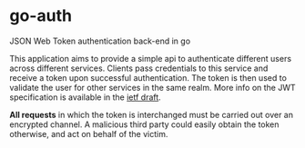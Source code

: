 # go-auth

JSON Web Token authentication back-end in go

This application aims to provide a simple api to authenticate different users across different services. Clients pass credentials to this service and receive a token upon successful authentication. The token is then used to validate the user for other services in the same realm. More info on the JWT specification is available in the [ietf draft](http://self-issued.info/docs/draft-ietf-oauth-json-web-token.html).

**All requests** in which the token is interchanged must be carried out over an encrypted channel. A malicious third party could easily obtain the token otherwise, and act on behalf of the victim.
